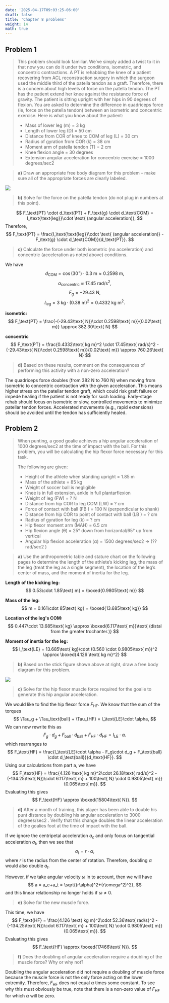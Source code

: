 ```yaml
---
date: '2025-04-17T09:03:25-06:00'
draft: false
title: 'Chapter 8 problems'
weight: 14
math: true
---
```


## Problem 1
> This problem should look familiar. We’ve simply added a twist to it in that now you can do it under two conditions, isometric, and concentric contractions. A PT is rehabbing the knee of a patient recovering from ACL reconstruction surgery in which the surgeon used the middle third of the patella tendon as a graft. Therefore, there is a concern about high levels of force on the patella tendon. The PT has the patient extend her knee against the resistance force of gravity. The patient is sitting upright with her hips in 90 degrees of flexion. You are asked to determine the difference in quadriceps force (ie, force on the patella tendon) between an isometric and concentric exercise. Here is what you know about the patient:
> - Mass of lower leg (m) = 3 kg
> - Length of lower leg (D) = 50 cm
> - Distance from COR of knee to COM of leg (L) = 30 cm
> - Radius of gyration from COR (k) = 38 cm
> - Moment arm of patella tendon (T) = 2 cm
> - Knee flexion angle = 30 degrees
> - Extension angular acceleration for concentric exercise = 1000 degrees/sec2

> **a)** Draw an appropriate free body diagram for this problem – make sure all of the appropriate forces are clearly labeled.

<div class="rounded-lg float-left max-w-xs mr-4">
    <img src="/images/c8p1a.jpg" alt=" ">
</div>
<div class="clear-both"></div>

> **b)** Solve for the force on the patella tendon (do not plug in numbers at this point).

$$ F_\text{PT} \cdot d_\text{PT} + F_\text{g} \cdot d_\text{COM} = I_\text{\text{leg}}\cdot \text{ (angular acceleration)}, $$
Therefore,
$$ F_\text{PT} = \frac{I_\text{\text{leg}}\cdot \text{ (angular acceleration)} - F_\text{g} \cdot d_\text{COM}}{d_\text{PT}}. $$

> **c)** Calculate the force under both isometric (no acceleration) and concentric (acceleration as noted above) conditions.

We have
$$ d_\text{COM} = \cos(30^\circ)\cdot 0.3\text{ m} \approx 0.2598\text{ m}, $$
$$\alpha_\text{concentric} \approx 17.45\text{ rad/s}^2, $$
$$ F_g = -29.43\text{ N}, $$
$$ I_\text{leg} = 3\text{ kg}\cdot (0.38\text{ m})^2 = 0.4332\text{ kg m}^2. $$

**isometric:**
$$ F_\text{PT} = \frac{-(-29.43\text{ N})\cdot 0.2598\text{ m}}{0.02\text{ m}} \approx 382.30\text{ N} $$

**concentric**
$$ F_\text{PT} = \frac{0.4332\text{ kg m}^2 \cdot 17.45\text{ rad/s}^2 -(-29.43\text{ N})\cdot 0.2598\text{ m}}{0.02\text{ m}} \approx 760.26\text{ N} $$

> **d)** Based on these results, comment on the consequences of performing this activity with a non-zero acceleration?

The quadriceps force doubles (from 382 N to 760 N) when moving from isometric to concentric contraction with the given acceleration. This means higher stress on the patellar tendon graft, which could risk graft failure or impede healing if the patient is not ready for such loading. Early-stage rehab should focus on isometric or slow, controlled movements to minimize patellar tendon forces. Accelerated movements (e.g., rapid extensions) should be avoided until the tendon has sufficiently healed.

## Problem 2
> When punting, a good goalie achieves a hip angular acceleration of 1000 degrees/sec2 at the time of impact with the ball. For this problem, you will be calculating the hip flexor force necessary for this task.  
>
> The following are given:
> - Height of the athlete when standing upright = 1.85 m
> - Mass of the athlete = 85 kg
> - Weight of soccer ball is negligible
> - Knee is in full extension, ankle in full plantarflexion
> - Weight of leg (FW) = ? N
> - Distance from hip COR to leg COM (LW) = ? cm
> - Force of contact with ball (FB ) = 100 N (perpendicular to shank)
> - Distance from hip COR to point of contact with ball (LB ) = ? cm
> - Radius of gyration for leg (k) = ? cm
> - Hip flexor moment arm (MAH) = 6.5 cm
> - Hip flexion angle (θ) = 25° down from horizontal/65° up from vertical
> - Angular hip flexion acceleration (α) = 1500 degrees/sec2 → (?? rad/sec2 )

> **a)** Use the anthropometric table and stature chart on the following pages to determine the length of the athlete’s kicking leg, the mass of the leg (treat the leg as a single segment), the location of the leg’s center of mass, and the moment of inertia for the leg.

**Length of the kicking leg:**
$$ 0.53\cdot 1.85\text{ m} = \boxed{0.9805\text{ m}} $$

**Mass of the leg:**
$$ m = 0.161\cdot 85\text{ kg} = \boxed{13.685\text{ kg}} $$

**Location of the leg's COM:**
$$ 0.447\cdot 13.685\text{ kg} \approx \boxed{6.117\text{ m}}\text{  (distal from the greater trochanter.)} $$

**Moment of inertia for the leg:**
$$ I_\text{LE} = 13.685\text{ kg}\cdot (0.560 \cdot 0.9805\text{ m})^2 \approx \boxed{4.126 \text{ kg m}^2} $$

> **b)** Based on the stick figure shown above at right, draw a free body diagram for this problem.
<div class="rounded-lg float-left max-w-44 mr-4">
    <img src="/images/c8p2b.jpg" alt=" ">
</div>
<div class="clear-both"></div>

> **c)** Solve for the hip flexor muscle force required for the goalie to generate this hip angular acceleration.

We would like to find the hip flexor force $F_\text{HF}$. We know that the sum of the torques
$$ \Tau_g + \Tau_\text{ball} + \Tau_{HF} = I_\text{LE}\cdot \alpha, $$
We can now rewrite this as
$$ F_g\cdot d_g + F_\text{ball} \cdot d_\text{ball} + F_\text{HF}\cdot d_\text{HF} = I_\text{LE}\cdot \alpha. $$
which rearranges to
$$ F_\text{HF} = \frac{I_\text{LE}\cdot \alpha - F_g\cdot d_g + F_\text{ball} \cdot d_\text{ball}}{d_\text{HF}}. $$
Using our calculations from part a, we have
$$ F_\text{HF} = \frac{4.126 \text{ kg m}^2\cdot 26.18\text{ rad/s}^2 - (-134.25\text{ N})\cdot 6.117\text{ m} + 100\text{ N} \cdot 0.9805\text{ m}}{0.065\text{ m}}. $$
Evaluating this gives
$$ F_\text{HF} \approx \boxed{15804\text{ N}}.  $$

> **d)** After a month of training, this player has been able to double his punt distance by doubling his angular acceleration to 3000 degrees/sec2 . Verify that this change doubles the linear acceleration of the goalies foot at the time of impact with the ball.

If we ignore the centripetal acceleration $a_c$ and only focus on tangential acceleration $a_t$, then we see that
$$ a_t = r\cdot\alpha, $$
where $r$ is the radius from the center of rotation. Therefore, doubling $\alpha$ would also double $a_t$.

However, if we take angular velocity $\omega$ in to account, then we will have
$$ a = a_c+a_t = \sqrt{(r\alpha)^2+(r\omega^2)^2}, $$
and this linear relationship no longer holds if $\omega \neq 0$.

> **e)** Solve for the new muscle force.

This time, we have
$$ F_\text{HF} = \frac{4.126 \text{ kg m}^2\cdot 52.36\text{ rad/s}^2 - (-134.25\text{ N})\cdot 6.117\text{ m} + 100\text{ N} \cdot 0.9805\text{ m}}{0.065\text{ m}}. $$
Evaluating this gives
$$ F_\text{HF} \approx \boxed{17466\text{ N}}.  $$

> **f)** Does the doubling of angular acceleration require a doubling of the muscle force? Why or why not?

Doubling the angular acceleration did not require a doubling of muscle force because the muscle force is not the only force acting on the lower extremity. Therefore, $F_\text{HF}$ does not equal $\alpha$ times some constant. To see why this must obviously be true, note that there is a non-zero value of $F_\text{HF}$ for which $\alpha$ will be zero.